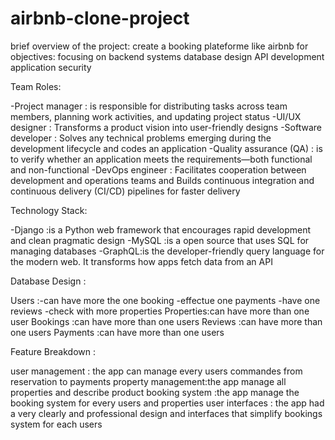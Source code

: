 # airbnb-clone-project

brief overview of the project:
create  a booking plateforme like airbnb
for objectives:
focusing on backend systems
database design
API development
application security

Team Roles:

-Project manager : is responsible for distributing tasks across team members, planning work activities, and updating project status
-UI/UX designer : Transforms a product vision into user-friendly designs
-Software developer : Solves any technical problems emerging during the development lifecycle and codes an application
-Quality assurance (QA) : is to verify whether an application meets the requirements—both functional and non-functional
-DevOps engineer : Facilitates cooperation between development and operations teams and Builds continuous integration and continuous delivery (CI/CD) pipelines for faster delivery

Technology Stack:

-Django :is a Python web framework that encourages rapid development and clean pragmatic design
-MySQL  :is a open source that uses SQL for managing databases
-GraphQL:is the developer-friendly query language for the modern web. It transforms how apps fetch data from an API

Database Design :

Users     :-can have more the one booking
           -effectue one payments
           -have one reviews
           -check with more properties
Properties:can have more than one user
Bookings  :can have more than one users
Reviews   :can have more than one users
Payments  :can have more than one users

Feature Breakdown :

user management    : the app can manage every users commandes from reservation to payments
property management:the app manage all properties and describe product
booking system     :the app manage the booking system for every users and properties
user interfaces    : the app had a very clearly and professional design and interfaces that simplify bookings system for each users